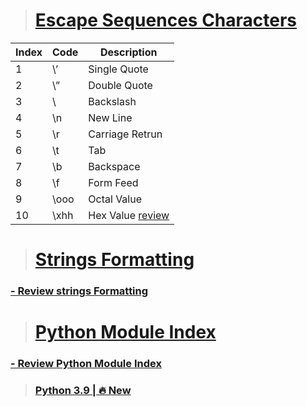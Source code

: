 ># [Escape Sequences Characters](https://github.com/ShehabShaat/Python/blob/master/pythonProject/Escape_Sequences_Characters.py)
| Index | Code | Description |
| --- | --- | --- |
| 1 | \’ | Single Quote |
| 2 | \” | Double Quote |
| 3 | \\ | Backslash | 
| 4 | \n | New Line |
| 5 | \r | Carriage Retrun |
| 6 | \t | Tab |
| 7 | \b | Backspace |
| 8 | \f | Form Feed | 
| 9 | \ooo | Octal Value |
|10 | \xhh | Hex Value [review](https://www.freecodecamp.org/news/ascii-table-hex-to-ascii-value-character-code-chart-2/) | 


># [Strings Formatting](https://github.com/ShehabShaat/Python-Lec/blob/master/tutorial/Formatting.py)
### [- Review strings Formatting](https://pyformat.info/)

># [Python Module Index](https://github.com/ShehabShaat/Python-Lec/blob/master/tutorial/BuiltInModules.py)
### [- Review Python Module Index](https://docs.python.org/3.9/py-modindex.html)


[//]: # (># [Python 3.9 | 🔥]&#40;&#41;)
> ### [Python 3.9 | 🔥 New](https://www.youtube.com/watch?v=wGd0fdJ7cnY)
